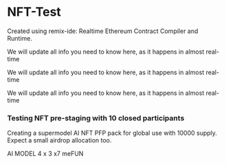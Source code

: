 # NFT-Test

Created using remix-ide: Realtime Ethereum Contract Compiler and Runtime.

We will update all info you need to know here, as it happens in almost real-time

We will update all info you need to know here, as it happens in almost real-time

We will update all info you need to know here, as it happens in almost real-time

### Testing NFT pre-staging with 10 closed participants 

Creating a supermodel AI NFT PFP pack for global use with 10000 supply. Expect a small airdrop allocation too. 

AI MODEL 4 x 3 x7 
meFUN
